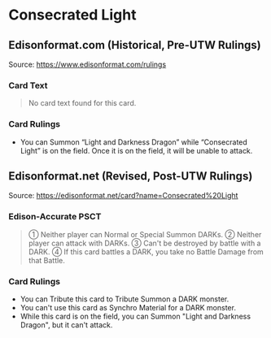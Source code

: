 # Consecrated Light

## Edisonformat.com (Historical, Pre-UTW Rulings)

Source: https://www.edisonformat.com/rulings

### Card Text

> No card text found for this card.

### Card Rulings

*   You can Summon “Light and Darkness Dragon” while “Consecrated Light” is on the field. Once it is on the field, it will be unable to attack.

## Edisonformat.net (Revised, Post-UTW Rulings)

Source: https://edisonformat.net/card?name=Consecrated%20Light

### Edison-Accurate PSCT

> ① Neither player can Normal or Special Summon DARKs.
> ② Neither player can attack with DARKs.
> ③ Can't be destroyed by battle with a DARK.
> ④ If this card battles a DARK, you take no Battle Damage from that Battle.

### Card Rulings

*   You can Tribute this card to Tribute Summon a DARK monster.
*   You can't use this card as Synchro Material for a DARK monster.
*   While this card is on the field, you can Summon "Light and Darkness Dragon", but it can't attack.
            